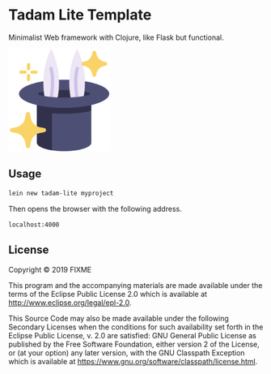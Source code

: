 # Tadam Lite Template

Minimalist Web framework with Clojure, like Flask but functional.
 	
<img alt="Rabbit" src="resources/leiningen/new/tadam_lite/resources/public/img/rabbit.svg" width="40%">

## Usage

```sh
lein new tadam-lite myproject
```

Then opens the browser with the following address.

```sh
localhost:4000
```

## License

Copyright © 2019 FIXME

This program and the accompanying materials are made available under the
terms of the Eclipse Public License 2.0 which is available at
http://www.eclipse.org/legal/epl-2.0.

This Source Code may also be made available under the following Secondary
Licenses when the conditions for such availability set forth in the Eclipse
Public License, v. 2.0 are satisfied: GNU General Public License as published by
the Free Software Foundation, either version 2 of the License, or (at your
option) any later version, with the GNU Classpath Exception which is available
at https://www.gnu.org/software/classpath/license.html.
